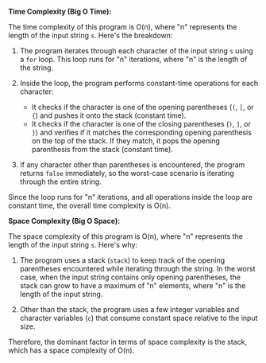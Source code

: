 **Time Complexity (Big O Time):**

The time complexity of this program is O(n), where "n" represents the length of the input string `s`. Here's the breakdown:

1. The program iterates through each character of the input string `s` using a `for` loop. This loop runs for "n" iterations, where "n" is the length of the string.

2. Inside the loop, the program performs constant-time operations for each character:
   - It checks if the character is one of the opening parentheses (`(`, `[`, or `{`) and pushes it onto the stack (constant time).
   - It checks if the character is one of the closing parentheses (`)`, `]`, or `}`) and verifies if it matches the corresponding opening parenthesis on the top of the stack. If they match, it pops the opening parenthesis from the stack (constant time).

3. If any character other than parentheses is encountered, the program returns `false` immediately, so the worst-case scenario is iterating through the entire string.

Since the loop runs for "n" iterations, and all operations inside the loop are constant time, the overall time complexity is O(n).

**Space Complexity (Big O Space):**

The space complexity of this program is O(n), where "n" represents the length of the input string `s`. Here's why:

1. The program uses a stack (`stack`) to keep track of the opening parentheses encountered while iterating through the string. In the worst case, when the input string contains only opening parentheses, the stack can grow to have a maximum of "n" elements, where "n" is the length of the input string.

2. Other than the stack, the program uses a few integer variables and character variables (`c`) that consume constant space relative to the input size.

Therefore, the dominant factor in terms of space complexity is the stack, which has a space complexity of O(n).
